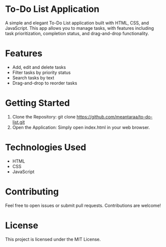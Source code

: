 # To-Do List Application

A simple and elegant To-Do List application built with HTML, CSS, and JavaScript. This app allows you to manage tasks, with features including task prioritization, completion status, and drag-and-drop functionality.

# Features

- Add, edit and delete tasks
- Filter tasks by priority status
- Search tasks by text
- Drag-and-drop to reorder tasks

# Getting Started

1. Clone the Repository: git clone https://github.com/meantaraa/to-do-list.git
2. Open the Application: Simply open index.html in your web browser.
 
# Technologies Used

- HTML
- CSS
- JavaScript
 
# Contributing

Feel free to open issues or submit pull requests. Contributions are welcome!

# License

This project is licensed under the MIT License.
